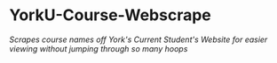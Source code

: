 # YorkU-Course-Webscrape
<EM> Scrapes course names off York's Current Student's Website for easier viewing without jumping through so many hoops </EM>
